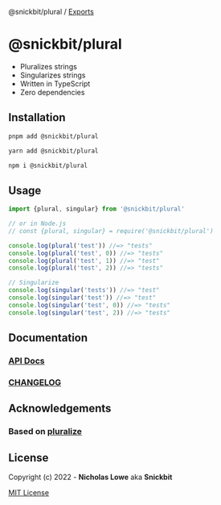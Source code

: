 @snickbit/plural / [Exports](modules.md)

# @snickbit/plural

<!--START_SECTION:readmes-description-->

- Pluralizes strings
- Singularizes strings
- Written in TypeScript
- Zero dependencies

<!--END_SECTION:readmes-description-->

## Installation
```bash
pnpm add @snickbit/plural
```

```bash
yarn add @snickbit/plural
```

```bash
npm i @snickbit/plural
```

## Usage

```js
import {plural, singular} from '@snickbit/plural'

// or in Node.js
// const {plural, singular} = require('@snickbit/plural')

console.log(plural('test')) //=> "tests"
console.log(plural('test', 0)) //=> "tests"
console.log(plural('test', 1)) //=> "test"
console.log(plural('test', 2)) //=> "tests"

// Singularize
console.log(singular('tests')) //=> "test"
console.log(singular('test')) //=> "test"
console.log(singular('test', 0)) //=> "tests"
console.log(singular('test', 2)) //=> "tests"

```

## Documentation

### [API Docs](./docs/README.md)

### [CHANGELOG](CHANGELOG.md)

## Acknowledgements

### Based on [pluralize](https://github.com/plurals/pluralize)

## License

Copyright (c) 2022 - **Nicholas Lowe** aka **Snickbit**

[MIT License](../../LICENSE)
